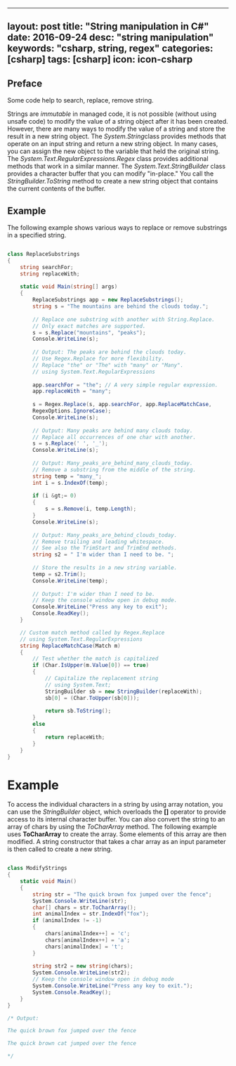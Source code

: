  ---
layout: post
title:  "String manipulation in C#"
date:   2016-09-24
desc: "string manipulation"
keywords: "csharp, string, regex"
categories: [csharp]
tags: [csharp]
icon: icon-csharp
---

## Preface
Some code help to search, replace, remove string.

Strings are *immutable* in managed code, it is not possible (without using unsafe code) to modify the value of a string object after it has been
created. However, there are many ways to modify the value of a string and store the result in a new string object. The *System.String*class
provides methods that operate on an input string and return a new string object. In many cases, you can assign the new object to the variable
that held the original string.
The *System.Text.RegularExpressions.Regex* class provides additional methods that work in a similar manner.
The *System.Text.StringBuilder* class provides a character buffer that you can modify "in-place." You call
the *StringBuilder.ToString* method to create a new string object that contains the current contents of the
buffer.

## Example

The following example shows various ways to replace or remove substrings
in a specified string.

``` csharp

class ReplaceSubstrings
{
    string searchFor;
    string replaceWith;
    
    static void Main(string[] args)
    {
        ReplaceSubstrings app = new ReplaceSubstrings();
        string s = "The mountains are behind the clouds today.";
        
        // Replace one substring with another with String.Replace.
        // Only exact matches are supported.
        s = s.Replace("mountains", "peaks");
        Console.WriteLine(s);
        
        // Output: The peaks are behind the clouds today.
        // Use Regex.Replace for more flexibility.
        // Replace "the" or "The" with "many" or "Many".
        // using System.Text.RegularExpressions
        
        app.searchFor = "the"; // A very simple regular expression.
        app.replaceWith = "many";
        
        s = Regex.Replace(s, app.searchFor, app.ReplaceMatchCase,
        RegexOptions.IgnoreCase);
        Console.WriteLine(s);
        
        // Output: Many peaks are behind many clouds today.
        // Replace all occurrences of one char with another.
        s = s.Replace(' ', '_');
        Console.WriteLine(s);
        
        // Output: Many_peaks_are_behind_many_clouds_today.
        // Remove a substring from the middle of the string.
        string temp = "many_";
        int i = s.IndexOf(temp);
        
        if (i &gt;= 0)
        {
            s = s.Remove(i, temp.Length);
        }
        Console.WriteLine(s);
        
        // Output: Many_peaks_are_behind_clouds_today.
        // Remove trailing and leading whitespace.
        // See also the TrimStart and TrimEnd methods.
        string s2 = " I'm wider than I need to be. ";
        
        // Store the results in a new string variable.
        temp = s2.Trim();
        Console.WriteLine(temp);
        
        // Output: I'm wider than I need to be.
        // Keep the console window open in debug mode.
        Console.WriteLine("Press any key to exit");
        Console.ReadKey();
    }

    // Custom match method called by Regex.Replace
    // using System.Text.RegularExpressions
    string ReplaceMatchCase(Match m)
    {
        // Test whether the match is capitalized
        if (Char.IsUpper(m.Value[0]) == true)
        {
            // Capitalize the replacement string
            // using System.Text;
            StringBuilder sb = new StringBuilder(replaceWith);
            sb[0] = (Char.ToUpper(sb[0]));
            
            return sb.ToString();
        }
        else
        {
            return replaceWith;
        }
    }
}

```

# Example

To access the individual characters in a string by using array notation, you can use the *StringBuilder* object, which overloads
the **\[\]** operator to provide access to its internal character buffer.
You can also convert the string to an array of chars by using the *ToCharArray* method. The following example uses **ToCharArray** to
create the array. Some elements of this array are then modified. A string constructor that takes a char array as an input parameter is then
called to create a new string.

``` csharp

class ModifyStrings
{
    static void Main()
    {
        string str = "The quick brown fox jumped over the fence";
        System.Console.WriteLine(str);
        char[] chars = str.ToCharArray();
        int animalIndex = str.IndexOf("fox");
        if (animalIndex != -1)
        {
            chars[animalIndex++] = 'c';
            chars[animalIndex++] = 'a';
            chars[animalIndex] = 't';
        }
        
        string str2 = new string(chars);
        System.Console.WriteLine(str2);
        // Keep the console window open in debug mode
        System.Console.WriteLine("Press any key to exit.");
        System.Console.ReadKey();
    }
}

/* Output:

The quick brown fox jumped over the fence

The quick brown cat jumped over the fence

*/

```